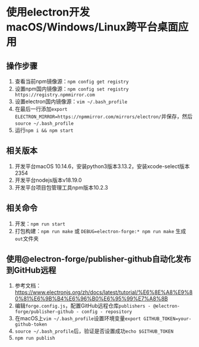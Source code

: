 # 使用electron开发macOS/Windows/Linux跨平台桌面应用

## 操作步骤
1. 查看当前npm镜像源：`npm config get registry`
2. 设置npm国内镜像源：`npm config set registry https://registry.npmmirror.com`
3. 设置electron国内镜像源：`vim ~/.bash_profile`
4. 在最后一行添加`export ELECTRON_MIRROR=https://npmmirror.com/mirrors/electron/`并保存，然后`source ~/.bash_profile`
5. 运行`npm i && npm start`

## 相关版本
1. 开发平台macOS 10.14.6，安装python3版本3.13.2，安装xcode-select版本2354
2. 开发平台nodejs版本v18.19.0
3. 开发平台项目包管理工具npm版本10.2.3

## 相关命令
1. 开发：`npm run start`
2. 打包构建：`npm run make` 或 `DEBUG=electron-forge:* npm run make` 生成 `out`文件夹

## 使用@electron-forge/publisher-github自动化发布到GitHub远程
1. 参考文档：https://www.electronjs.org/zh/docs/latest/tutorial/%E6%8E%A8%E9%80%81%E6%9B%B4%E6%96%B0%E6%95%99%E7%A8%8B
2. 编辑`forge.config.js`，配置GitHub远程仓库`publishers - @electron-forge/publisher-github - config - repository`
3. 在macOS上`vim ~/.bash_profile`设置环境变量`export GITHUB_TOKEN=your-github-token`
4. `source ~/.bash_profile`后，验证是否设置成功`echo $GITHUB_TOKEN`
5. `npm run publish`

